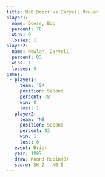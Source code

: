 ```yaml
---
title: Bob Doerr vs Daryell Nowlan
player1:               
  name: Doerr, Bob     
  percent: 78          
  wins: 0              
  losses: 1            
player2:               
  name: Nowlan, Daryell
  percent: 83          
  wins: 1              
  losses: 0            
games:
 - player1:          
     team: 'SK'      
     position: Second
     percent: 78     
     win: 0          
     loss: 1         
   player2:          
     team: 'NB'      
     position: Second
     percent: 83     
     win: 1          
     loss: 0         
   event: Brier        
   year: 1997          
   draw: Round Robin(8)
   score: SK 2 - NB 5  
---
```

